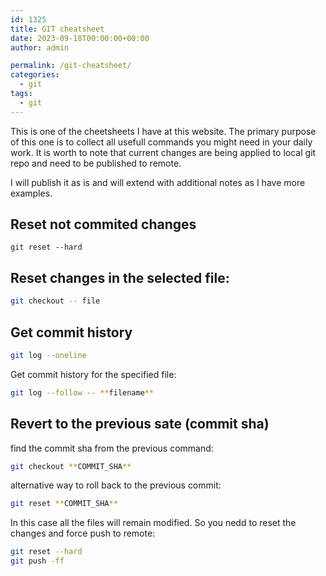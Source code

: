```yaml
---
id: 1325
title: GIT cheatsheet
date: 2023-09-18T00:00:00+00:00
author: admin

permalink: /git-cheatsheet/
categories:
  - git
tags:
  - git
---
```

This is one of the cheetsheets I have at this website. The primary purpose of this one is to collect all usefull commands you might need in your daily work.
It is worth to note that current changes are being applied to local git repo and need to be published to remote.

I will publish it as is and will extend with additional notes as I have more examples.

## Reset not commited changes
```
git reset --hard
```

## Reset changes in the selected file:
```bash
git checkout -- file
```

## Get commit history
```bash
git log --oneline
```
Get commit history for the specified file:
```bash
git log --follow -- **filename**
```

## Revert to the previous sate (commit sha)
find the commit sha from the previous command:
```bash
git checkout **COMMIT_SHA**
```
alternative way to roll back to the previous commit:
```bash
git reset **COMMIT_SHA**
```
In this case all the files will remain modified. So you nedd to reset the changes and force push to remote:
```bash
git reset --hard
git push -ff
```